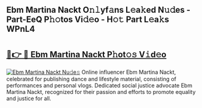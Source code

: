 ## Ebm Martina Nackt O𝚗𝚕yf𝚊ns L𝚎a𝚔ed N𝚞𝚍es - Part-EeQ P𝚑𝚘tos Vi𝚍𝚎o - H𝚘𝚝 Part L𝚎a𝚔s WPnL4

# <h2><a href="http://kf1pvu3.oniu.top/?m=Ebm+Martina+Nackt">🔗👉 🔴 Ebm Martina Nackt P𝚑ot𝚘𝚜 V𝚒d𝚎o</a></h2>

[![Ebm Martina Nackt Nu𝚍e𝚜](https://i.imgur.com/0qMVB7G.gif)](http://kf1pvu3.oniu.top/?m=Ebm+Martina+Nackt)
Online influencer Ebm Martina Nackt, celebrated for publishing dance and lifestyle material, consisting of performances and personal vlogs. Dedicated social justice advocate Ebm Martina Nackt, recognized for their passion and efforts to promote equality and justice for all.  

